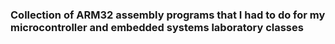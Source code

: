### Collection of ARM32 assembly programs that I had to do for my microcontroller and embedded systems laboratory classes
